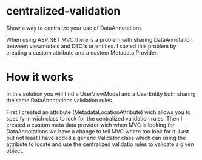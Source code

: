 centralized-validation 
======================

Show a way to centralize your use of DataAnnotations 

When using ASP.NET MVC there is a problem with sharing DataAnnotation between viewmodels and DTO's or entities. I sovled this problem by creating a custom attribute and a custom Metadata
Provider.

How it works
============

In this solution you will find a UserViewModel and a UserEntity both sharing the same DataAnnotations validation rules.

First I created an attribute (MetadataLocationAttribute) wich allows you to specify in wich class to look for the centralized validation rules. Then I created a 
custom meta data provider wich when MVC is looking for DataAnnotations we have a change to tell MVC where too look for it. Last but not least I have added a generic
Validator class which can using the attribute to locate and use the centralized validatio rules to validate a given object.